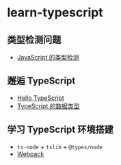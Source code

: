# learn-typescript

## 类型检测问题

- [JavaScript 的类型检测](./01_类型检测问题/01_JavaScript的类型检测.js)

## 邂逅 TypeScript

- [Hello TypeScript](./02_邂逅TypeScript/01_Hello-TypeScript.ts)
- [TypeScript 的数据类型](./02_邂逅TypeScript/02_TypeScript的数据类型.ts)

## 学习 TypeScript 环境搭建

- `ts-node` + `tslib` + `@types/node`
- [Webpack](./03_webpack-ts)
